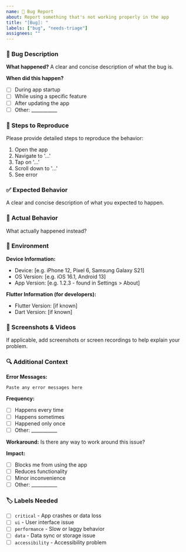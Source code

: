 ```yaml
---
name: 🐛 Bug Report
about: Report something that's not working properly in the app
title: "[Bug]: "
labels: ["bug", "needs-triage"]
assignees: ""
---
```


### 🐛 Bug Description

**What happened?**
A clear and concise description of what the bug is.

**When did this happen?**
- [ ] During app startup
- [ ] While using a specific feature
- [ ] After updating the app
- [ ] Other: ___________

### 🔄 Steps to Reproduce

Please provide detailed steps to reproduce the behavior:

1. Open the app
2. Navigate to '...'
3. Tap on '...'
4. Scroll down to '...'
5. See error

### ✅ Expected Behavior

A clear and concise description of what you expected to happen.

### 🚫 Actual Behavior

What actually happened instead?

### 📱 Environment

**Device Information:**
- Device: [e.g. iPhone 12, Pixel 6, Samsung Galaxy S21]
- OS Version: [e.g. iOS 16.1, Android 13]
- App Version: [e.g. 1.2.3 - found in Settings > About]

**Flutter Information (for developers):**
- Flutter Version: [if known]
- Dart Version: [if known]

### 📸 Screenshots & Videos

If applicable, add screenshots or screen recordings to help explain your problem.

<!-- Drag and drop images here -->

### 🔍 Additional Context

**Error Messages:**
```
Paste any error messages here
```

**Frequency:**
- [ ] Happens every time
- [ ] Happens sometimes
- [ ] Happened only once
- [ ] Other: ___________

**Workaround:**
Is there any way to work around this issue?

**Impact:**
- [ ] Blocks me from using the app
- [ ] Reduces functionality
- [ ] Minor inconvenience
- [ ] Other: ___________

### 🏷️ Labels Needed

- [ ] `critical` - App crashes or data loss
- [ ] `ui` - User interface issue
- [ ] `performance` - Slow or laggy behavior
- [ ] `data` - Data sync or storage issue
- [ ] `accessibility` - Accessibility problem
